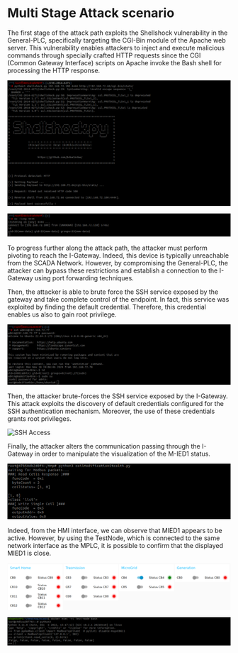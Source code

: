 # Multi Stage Attack scenario

The first stage of the attack path exploits the Shellshock vulnerability in the General-PLC, specifically targeting the CGI-Bin module of the Apache web server. This vulnerability enables attackers to inject and execute malicious commands through specially crafted HTTP requests since the CGI (Common Gateway Interface) scripts on Apache invoke the Bash shell for processing the HTTP response.

![Shellshock Exploit](https://github.com/NS-unina/SCASS/blob/master/AttackerNode/images/shellshock.png "Figure: Shellshock Exploit")

![Reverse Shell](https://github.com/NS-unina/SCASS/blob/master/AttackerNode/images/reverse.png "Figure: Reverse Shell")

To progress further along the attack path, the attacker must perform pivoting to reach the I-Gateway. Indeed, this device is typically unreachable from the SCADA Network. However, by compromising the General-PLC, the attacker can bypass these restrictions and establish a connection to the I-Gateway using port forwarding techniques.

Then, the attacker is able to brute force the SSH service exposed by the gateway and take complete control of the endpoint. In fact, this service was exploited by finding the default credential. Therefore, this credential enables us also to gain root privilege.

![SSH Access](https://github.com/NS-unina/SCASS/blob/master/AttackerNode/images/ssh.png "Figure: SSH Access")

Then, the attacker brute-forces the SSH service exposed by the I-Gateway. This attack exploits the discovery of default credentials configured for the SSH authentication mechanism. Moreover, the use of these credentials grants root privileges.

![SSH Access](https://github.com/NS-unina/SCASS/tree/master/AttackerNode/images/sshAccess.png "Figure: SSH Access")

Finally, the attacker alters the communication passing through the I-Gateway in order to manipulate the visualization of the M-IED1 status.

![Packet Modification](https://github.com/NS-unina/SCASS/blob/master/AttackerNode/images/packetModification.png "Figure: Packet Modification")

Indeed, from the HMI interface, we can observe that MIED1 appears to be active. However, by using the TestNode, which is connected to the same network interface as the MPLC, it is possible to confirm that the displayed MIED1 is close.

![Shellshock Exploit](https://github.com/NS-unina/SCASS/blob/master/AttackerNode/images/HMI.png "Figure: Shellshock Exploit")

![Shellshock Exploit](https://github.com/NS-unina/SCASS/blob/master/AttackerNode/images/coils.png "Figure: Shellshock Exploit")
